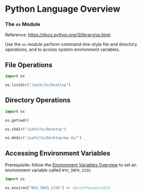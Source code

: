 # Python Language Overview

### The `os` Module

Reference: https://docs.python.org/3/library/os.html.

Use the `os` module perform command-line-style file and directory operations, and to access system environment variables.

## File Operations

```python
import os

os.listdir("/path/to/Desktop")
```

## Directory Operations

```python
import os

os.getcwd()

os.chdir("/path/to/Desktop")

os.mkdir("/path/to/Desktop/my-dir")
```

## Accessing Environment Variables

Prerequisite: follow the [Environment Variables Overview](/notes/environment-variables/notes.md) to set an environment variable called `NYU_INFO_2335`.

```python
import os

os.environ["NYU_INFO_2335"] #> SecretPassword123
```
